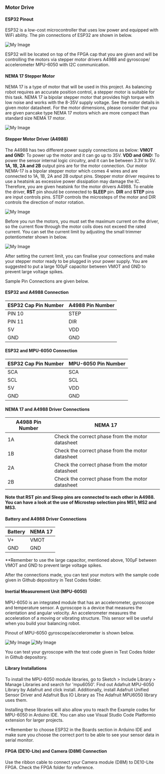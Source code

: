 ### Motor Drive

#### ESP32 Pinout

ESP32 is a low-cost microcontroller that uses low power and equipped with WiFi ability. The pin connections of ESP32 are shown in below. 

![My Image](ESP32-Pinout.png)

ESP32 will be located on top of the FPGA cap that you are given and will be controlling the motors via stepper motor drivers A4988 and gyroscope/ accelerometer MPU-6050 with I2C communication.

#### NEMA 17 Stepper Motor
NEMA 17 is a type of motor that will be used in this project. As balancing robot requires an accurate position control, a stepper motor is suitable for this task. NEMA 17 ia bipolar stepper motor that provides high torque with low noise and works with the 8-35V supply voltage. See the motor details in given motor datasheet. For the motor dimensions, please consider that you are given pancake type NEMA 17 motors which are more compact than standard size NEMA 17 motor.

![My Image](NEMA17.jpg)

#### Stepper Motor Driver (A4988)

The A4988 has two different power supply connections as below:
**VMOT and GND:** To power up the motor and it can go up to 35V.
**VDD and GND:** To power the sensor internal logic circuitry, and it can be between 3.3V to 5V.
**1A, 1B, 2A and 2B** output pins are for the motor connection. Our motor NEMA-17 is a bipolar stepper motor which comes 4 wires and are connected to 1A, 1B, 2A and 2B output pins.
Stepper motor driver requires to use a heatsink as excessive power dissipation may damage the IC. Therefore, you are given heatsink for the motor drivers A4988.
To enable the driver, **RST** pin should be connected to **SLEEP** pin.
**DIR** and **STEP** pins are input controls pins. STEP controls the microsteps of the motor and DIR controls the direction of motor rotation.


![My Image](A4988_driver_pinout.png)

Before you run the motors, you must set the maximum current on the driver, so the current flow through the motor coils does not exceed the rated current.
You can set the current limit by adjusting the small trimmer potentiometer shown in below. 

![My Image](A4988-current_limiting_potentiometer.jpg)

After setting the current limit, you can finalise your connections and make your stepper motor ready to be plugged in your power supply. You are suggested to put a large 100μF capacitor between VMOT and GND to prevent large voltage spikes.

Sample Pin Connections are given below.

#### ESP32 and A4988 Connection

| ESP32 Cap Pin Number  | A4988	Pin Number | 
| ------------- | ------------- |
| PIN 10 | STEP  | 
| PIN 11 | DIR  | 
| 5V  | VDD| 
| GND| GND  |

#### ESP32 and MPU-6050 Connection

| ESP32 Cap Pin Number  | MPU-6050 Pin Number | 
| ------------- | ------------- |
| SCA | SCA  | 
| SCL | SCL | 
| 5V  | VDD| 
| GND| GND  |

#### NEMA 17 and A4988 Driver Connections 

| A4988 Pin Number  | NEMA 17 | 
| ------------- | ------------- |
| 1A | Check the correct phase from the motor datasheet | 
| 1B | Check the correct phase from the motor datasheet | 
| 2A  | Check the correct phase from the motor datasheet| 
| 2B| Check the correct phase from the motor datasheet  |

**Note that RST pin and Sleep pins are connected to each other in A4988.**
**You can have a look at the use of Microstep selection pins MS1, MS2 and MS3.**

#### Battery and A4988 Driver Connections

| Battery  | NEMA 17 | 
| ------------- | ------------- |
| V+ | VMOT | 
| GND | GND | 

**Remember to use the large capacitor, mentioned above, 100μF between VMOT and GND to prevent large voltage spikes.

After the connections made, you can test your motors with the sample code given in Github depository in Test Codes folder.

#### Inertial Measurement Unit (MPU-6050)

MPU-6050 is an integrated module that has an accelerometer, gyroscope and temperature sensor. A gyroscope is a device that measures the orientation and angular velocity. An accelerometer measures the acceleration of a moving or vibrating structure. This sensor will be useful when you build your balancing robot.

Pinout of MPU-6050 gyroscope/accelerometer is shown below.

![My Image](MPU6050-pinout.png)
![My Image](MPU6050.jpg)

You can test your gyroscope with the test code given in Test Codes folder in Github depository.

#### Library Installations
To install the MPU-6050 module libraries, go to Sketch > Include Library > Manage Libraries and search for 'mpu6050'. Find out Adafruit MPU-6050 Library by Adafruit and click install. Additionally, install Adafruit Unified Sensor Driver and Adafruit Bus IO Library as The Adafruit MPU6050 library uses them.

Installing these libraries will also allow you to reach the Example codes for MPU-6050 in Arduino IDE. You can also use Visual Studio Code Platformio extension for larger projects.

**Remember to choose ESP32 in the Boards section in Arduino IDE and make sure you choose the correct port to be able to see your sensor data in serial monitor.


#### FPGA (DE10-Lite) and Camera (D8M) Connection

Use the ribbon cable to connect your Camera module (D8M) to DE10-Lite FPGA. Check the FPGA folder for reference.


